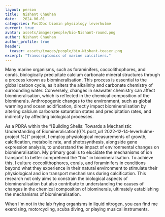 ```yaml
---
layout: person
title:  Nishant Chauhan
date:   2024-06-01
categories: PostDoc biomin physiology leverhulme
current: true
avatar: assets/images/people/bio-Nishant-round.png
author: Nishant Chauhan
author_profile: true
header:
  teaser: assets/images/people/bio-Nishant-teaser.png
excerpt: "Transcriptomics of marine calcifiers."
---
```


Many marine organisms, such as foraminifers, coccolithophores, and corals, biologically precipitate calcium carbonate mineral structures through a process known as biomineralisation. This process is essential to the global carbon cycle, as it alters the alkalinity and carbonate chemistry of surrounding water. Conversely, changes in seawater chemistry can affect biomineralisation, which is reflected in the chemical composition of the biominerals. Anthropogenic changes to the environment, such as global warming and ocean acidification, directly impact biomineralisation by altering calcium carbonate saturation states and precipitation rates, and indirectly by affecting biological processes.

As a PDRA within the “[Building Shells: Towards a Mechanistic Understanding of Biomineralisation]({% post_url 2022-12-14-leverhulme-project %})” project, I employ physiological measurements of growth, calcification, metabolic rate, and photosynthesis, alongside gene expression analysis, to understand the impact of environmental changes on biomineralisation. My primary goal is to elucidate the mechanisms of ion transport to better comprehend the "bio" in biomineralisation. To achieve this, I culture coccolithophores, corals, and foraminifers in conditions beyond what they experience in their natural environment to stimulate their physiological and ion transport mechanisms during calcification. This research not only aims to constrain the biological aspects of biomineralisation but also contribute to understanding the causes of changes in the chemical composition of biominerals, ultimately establishing the mechanisms of biomineralisation.

When I'm not in the lab frying organisms in liquid nitrogen, you can find me exercising, motorcycling, scuba diving, or playing musical instruments.
